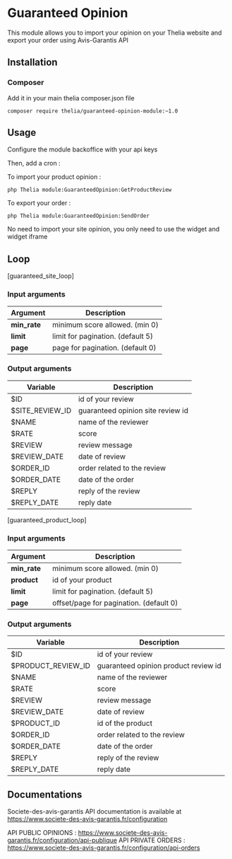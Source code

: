# Guaranteed Opinion

This module allows you to import your opinion on your Thelia website and export your order using Avis-Garantis API

## Installation

### Composer

Add it in your main thelia composer.json file

```
composer require thelia/guaranteed-opinion-module:~1.0
```

## Usage

Configure the module backoffice with your api keys

Then, add a cron :

To import your product opinion :
```
php Thelia module:GuaranteedOpinion:GetProductReview
```

To export your order :
```
php Thelia module:GuaranteedOpinion:SendOrder
```

No need to import your site opinion, you only need to use the widget and widget iframe

## Loop

[guaranteed_site_loop]

### Input arguments

| Argument     | Description                       |
|--------------|-----------------------------------|
| **min_rate** | minimum score allowed. (min 0)    |
| **limit**    | limit for pagination. (default 5) |
| **page**     | page for pagination. (default 0)  |

### Output arguments

| Variable        | Description                       |
|-----------------|-----------------------------------|
| $ID             | id of your review                 |
| $SITE_REVIEW_ID | guaranteed opinion site review id |
| $NAME           | name of the reviewer              |
| $RATE           | score                             |
| $REVIEW         | review message                    |
| $REVIEW_DATE    | date of review                    |
| $ORDER_ID       | order related to the review       |
| $ORDER_DATE     | date of the order                 |
| $REPLY          | reply of the review               |
| $REPLY_DATE     | reply date                        |

[guaranteed_product_loop]

### Input arguments

| Argument     | Description                             |
|--------------|-----------------------------------------|
| **min_rate** | minimum score allowed. (min 0)          |
| **product**  | id of your product                      |
| **limit**    | limit for pagination. (default 5)       |
| **page**     | offset/page for pagination. (default 0) |

### Output arguments

| Variable           | Description                          |
|--------------------|--------------------------------------|
| $ID                | id of your review                    |
| $PRODUCT_REVIEW_ID | guaranteed opinion product review id |
| $NAME              | name of the reviewer                 |
| $RATE              | score                                |
| $REVIEW            | review message                       |
| $REVIEW_DATE       | date of review                       |
| $PRODUCT_ID        | id of the product                    |
| $ORDER_ID          | order related to the review          |
| $ORDER_DATE        | date of the order                    |
| $REPLY             | reply of the review                  |
| $REPLY_DATE        | reply date                           |

## Documentations

Societe-des-avis-garantis API documentation is available at https://www.societe-des-avis-garantis.fr/configuration

API PUBLIC OPINIONS : https://www.societe-des-avis-garantis.fr/configuration/api-publique
API PRIVATE ORDERS : https://www.societe-des-avis-garantis.fr/configuration/api-orders